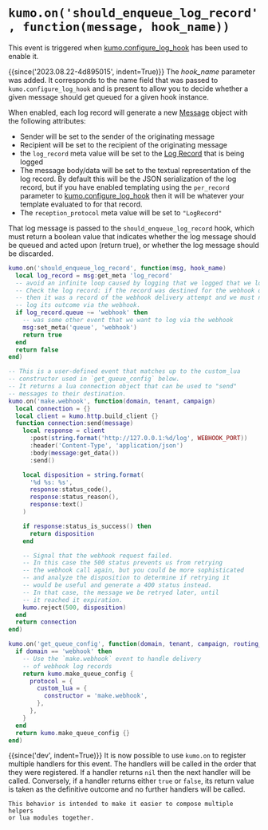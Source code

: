 # `kumo.on('should_enqueue_log_record', function(message, hook_name))`

This event is triggered when
[kumo.configure_log_hook](../kumo/configure_log_hook.md) has been used to
enable it.

{{since('2023.08.22-4d895015', indent=True)}}
    The *hook_name* parameter was added. It corresponds to the name field
    that was passed to `kumo.configure_log_hook` and is present to allow
    you to decide whether a given message should get queued for a given
    hook instance.

When enabled, each log record will generate a new
[Message](../message/index.md) object with the following attributes:

* Sender will be set to the sender of the originating message
* Recipient will be set to the recipient of the originating message
* the `log_record` meta value will be set to the
  [Log Record](../kumo/configure_local_logs.md#log-record) that is being logged
* The message body/data will be set to the textual representation of the log
  record. By default this will be the JSON serialization of the log record, but
  if you have enabled templating using the `per_record` parameter to
  [kumo.configure_log_hook](../kumo/configure_log_hook.md) then it will be
  whatever your template evaluated to for that record.
* The `reception_protocol` meta value will be set to `"LogRecord"`

That log message is passed to the `should_enqueue_log_record` hook, which must return
a boolean value that indicates whether the log message should be queued and acted upon
(return true), or whether the log message should be discarded.

```lua
kumo.on('should_enqueue_log_record', function(msg, hook_name)
  local log_record = msg:get_meta 'log_record'
  -- avoid an infinite loop caused by logging that we logged that we logged...
  -- Check the log record: if the record was destined for the webhook queue
  -- then it was a record of the webhook delivery attempt and we must not
  -- log its outcome via the webhook.
  if log_record.queue ~= 'webhook' then
    -- was some other event that we want to log via the webhook
    msg:set_meta('queue', 'webhook')
    return true
  end
  return false
end)

-- This is a user-defined event that matches up to the custom_lua
-- constructor used in `get_queue_config` below.
-- It returns a lua connection object that can be used to "send"
-- messages to their destination.
kumo.on('make.webhook', function(domain, tenant, campaign)
  local connection = {}
  local client = kumo.http.build_client {}
  function connection:send(message)
    local response = client
      :post(string.format('http://127.0.0.1:%d/log', WEBHOOK_PORT))
      :header('Content-Type', 'application/json')
      :body(message:get_data())
      :send()

    local disposition = string.format(
      '%d %s: %s',
      response:status_code(),
      response:status_reason(),
      response:text()
    )

    if response:status_is_success() then
      return disposition
    end

    -- Signal that the webhook request failed.
    -- In this case the 500 status prevents us from retrying
    -- the webhook call again, but you could be more sophisticated
    -- and analyze the disposition to determine if retrying it
    -- would be useful and generate a 400 status instead.
    -- In that case, the message we be retryed later, until
    -- it reached it expiration.
    kumo.reject(500, disposition)
  end
  return connection
end)

kumo.on('get_queue_config', function(domain, tenant, campaign, routing_domain)
  if domain == 'webhook' then
    -- Use the `make.webhook` event to handle delivery
    -- of webhook log records
    return kumo.make_queue_config {
      protocol = {
        custom_lua = {
          constructor = 'make.webhook',
        },
      },
    }
  end
  return kumo.make_queue_config {}
end)
```

{{since('dev', indent=True)}}
    It is now possible to use `kumo.on` to register multiple handlers for
    this event.  The handlers will be called in the order that they were
    registered.  If a handler returns `nil` then the next handler will be
    called. Conversely, if a handler returns either `true` or `false`,
    its return value is taken as the definitive outcome and no further handlers
    will be called.

    This behavior is intended to make it easier to compose multiple helpers
    or lua modules together.
